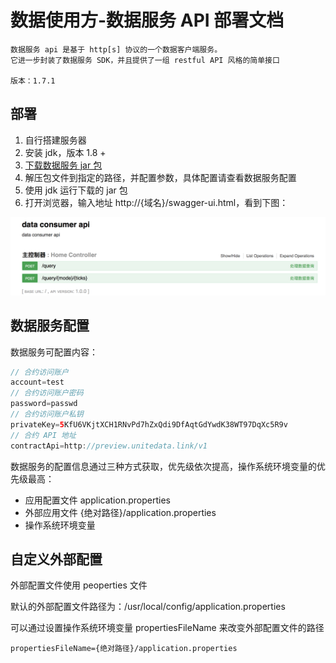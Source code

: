 
# 数据使用方-数据服务 API 部署文档

```plaintext
数据服务 api 是基于 http[s] 协议的一个数据客户端服务。
它进一步封装了数据服务 SDK，并且提供了一组 restful API 风格的简单接口

版本：1.7.1
```

## 部署

1. 自行搭建服务器
2. 安装 jdk，版本 1.8 +
3. [下载数据服务 jar 包](ud-data-consumer-server-1.7.1.release.tar.gz?raw=true)
4. 解压包文件到指定的路径，并配置参数，具体配置请查看数据服务配置
5. 使用 jdk 运行下载的 jar 包
6. 打开浏览器，输入地址 http://{域名}/swagger-ui.html，看到下图：

![api-doc](../1.6.1/consumer-api-doc.png)

## 数据服务配置

数据服务可配置内容：

```java
// 合约访问账户
account=test
// 合约访问账户密码
password=passwd
// 合约访问账户私钥
privateKey=5KfU6VKjtXCH1RNvPd7hZxQdi9DfAqtGdYwdK38WT97DqXc5R9v
// 合约 API 地址
contractApi=http://preview.unitedata.link/v1
```

数据服务的配置信息通过三种方式获取，优先级依次提高，操作系统环境变量的优先级最高：

* 应用配置文件 application.properties
* 外部应用文件 {绝对路径}/application.properties
* 操作系统环境变量

## 自定义外部配置

外部配置文件使用 peoperties 文件

默认的外部配置文件路径为：/usr/local/config/application.properties

可以通过设置操作系统环境变量 propertiesFileName 来改变外部配置文件的路径

```plaintext
propertiesFileName={绝对路径}/application.properties
```
